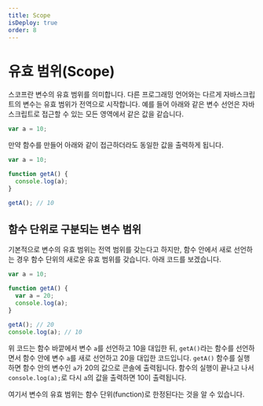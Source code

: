 ```yaml
---
title: Scope
isDeploy: true
order: 8
---
```


# 유효 범위(Scope)

스코프란 변수의 유효 범위를 의미합니다. 다른 프로그래밍 언어와는 다르게 자바스크립트의 변수는 유효 범위가 전역으로 시작합니다. 예를 들어 아래와 같은 변수 선언은 자바스크립트로 접근할 수 있는 모든 영역에서 같은 값을 같습니다.

```js
var a = 10;
```

만약 함수를 만들어 아래와 같이 접근하더라도 동일한 값을 출력하게 됩니다.

```js
var a = 10;

function getA() {
  console.log(a);
}

getA(); // 10
```

## 함수 단위로 구분되는 변수 범위

기본적으로 변수의 유효 범위는 전역 범위를 갖는다고 하지만, 함수 안에서 새로 선언하는 경우 함수 단위의 새로운 유효 범위를 갖습니다. 아래 코드를 보겠습니다.

```js
var a = 10;

function getA() {
  var a = 20;
  console.log(a);
}

getA(); // 20
console.log(a); // 10
```

위 코드는 함수 바깥에서 변수 `a`를 선언하고 10을 대입한 뒤, `getA()`라는 함수를 선언하면서 함수 안에 변수 `a`를 새로 선언하고 20을 대입한 코드입니다. `getA()` 함수를 실행하면 함수 안의 변수인 `a`가 20의 값으로 콘솔에 출력됩니다. 함수의 실행이 끝나고 나서 `console.log(a);`로 다시 `a`의 값을 출력하면 10이 출력됩니다.

여기서 변수의 유효 범위는 함수 단위(function)로 한정된다는 것을 알 수 있습니다.